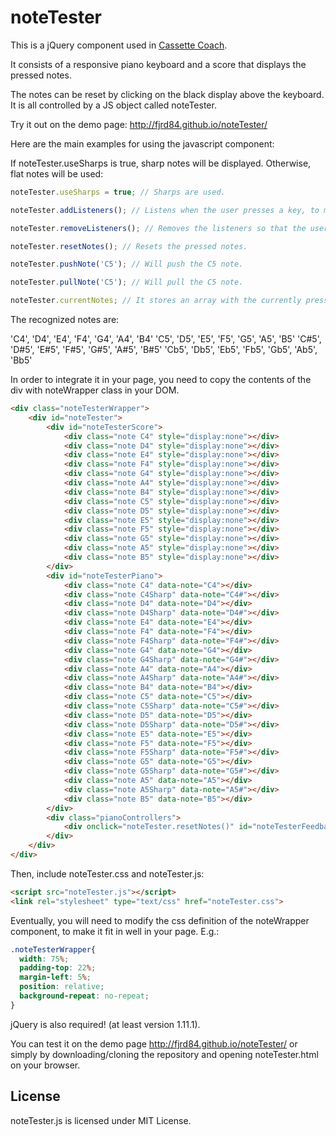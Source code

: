 # noteTester
This is a jQuery component used in [Cassette Coach](http://ccoach.jdonado.com).

It consists of a responsive piano keyboard and a score that displays the pressed notes.

The notes can be reset by clicking on the black display above the keyboard. It is all controlled by a JS object called noteTester.

Try it out on the demo page: http://fjrd84.github.io/noteTester/ 

Here are the main examples for using the javascript component:

If noteTester.useSharps is true, sharp notes will be displayed. Otherwise, flat notes will be used:

```javascript
noteTester.useSharps = true; // Sharps are used.

noteTester.addListeners(); // Listens when the user presses a key, to mark it as pressed and display it on the score.

noteTester.removeListeners(); // Removes the listeners so that the user cannot press keys anymore.

noteTester.resetNotes(); // Resets the pressed notes.

noteTester.pushNote('C5'); // Will push the C5 note.

noteTester.pullNote('C5'); // Will pull the C5 note.

noteTester.currentNotes; // It stores an array with the currently pressed notes.
```

The recognized notes are:

'C4', 'D4', 'E4', 'F4', 'G4', 'A4', 'B4'
'C5', 'D5', 'E5', 'F5', 'G5', 'A5', 'B5'
'C#5', 'D#5', 'E#5', 'F#5', 'G#5', 'A#5', 'B#5'
'Cb5', 'Db5', 'Eb5', 'Fb5', 'Gb5', 'Ab5', 'Bb5'

In order to integrate it in your page, you need to copy the contents of the div with noteWrapper class in your DOM.

```html
<div class="noteTesterWrapper">
    <div id="noteTester">
        <div id="noteTesterScore">
            <div class="note C4" style="display:none"></div>
            <div class="note D4" style="display:none"></div>
            <div class="note E4" style="display:none"></div>
            <div class="note F4" style="display:none"></div>
            <div class="note G4" style="display:none"></div>
            <div class="note A4" style="display:none"></div>
            <div class="note B4" style="display:none"></div>
            <div class="note C5" style="display:none"></div>
            <div class="note D5" style="display:none"></div>
            <div class="note E5" style="display:none"></div>
            <div class="note F5" style="display:none"></div>
            <div class="note G5" style="display:none"></div>
            <div class="note A5" style="display:none"></div>
            <div class="note B5" style="display:none"></div>
        </div>
        <div id="noteTesterPiano">
            <div class="note C4" data-note="C4"></div>
            <div class="note C4Sharp" data-note="C4#"></div>
            <div class="note D4" data-note="D4"></div>
            <div class="note D4Sharp" data-note="D4#"></div>
            <div class="note E4" data-note="E4"></div>
            <div class="note F4" data-note="F4"></div>
            <div class="note F4Sharp" data-note="F4#"></div>
            <div class="note G4" data-note="G4"></div>
            <div class="note G4Sharp" data-note="G4#"></div>
            <div class="note A4" data-note="A4"></div>
            <div class="note A4Sharp" data-note="A4#"></div>
            <div class="note B4" data-note="B4"></div>
            <div class="note C5" data-note="C5"></div>
            <div class="note C5Sharp" data-note="C5#"></div>
            <div class="note D5" data-note="D5"></div>
            <div class="note D5Sharp" data-note="D5#"></div>
            <div class="note E5" data-note="E5"></div>
            <div class="note F5" data-note="F5"></div>
            <div class="note F5Sharp" data-note="F5#"></div>
            <div class="note G5" data-note="G5"></div>
            <div class="note G5Sharp" data-note="G5#"></div>
            <div class="note A5" data-note="A5"></div>
            <div class="note A5Sharp" data-note="A5#"></div>
            <div class="note B5" data-note="B5"></div>
        </div>
        <div class="pianoControllers">
            <div onclick="noteTester.resetNotes()" id="noteTesterFeedback"></div>
        </div>
    </div>
</div>
```

Then, include noteTester.css and noteTester.js:

```html
<script src="noteTester.js"></script>
<link rel="stylesheet" type="text/css" href="noteTester.css">
``` 

Eventually, you will need to modify the css definition of the noteWrapper component, to make it fit in well in your page. E.g.:

```css
.noteTesterWrapper{
  width: 75%;
  padding-top: 22%;
  margin-left: 5%;
  position: relative;
  background-repeat: no-repeat;
}
```

jQuery is also required! (at least version 1.11.1).

You can test it on the demo page http://fjrd84.github.io/noteTester/ or simply by downloading/cloning the repository and opening noteTester.html on your browser.

## License
noteTester.js is licensed under MIT License.
